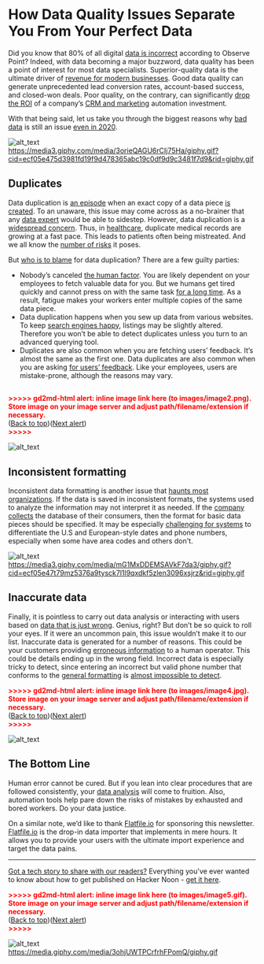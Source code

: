 

# How Data Quality Issues Separate You From Your Perfect Data

Did you know that 80% of all digital [data is incorrect](https://hackernoon.com/why-data-quality-is-key-to-successful-ml-ops-e61v3tle) according to Observe Point? Indeed, with data becoming a major buzzword, data quality has been a point of interest for most data specialists. Superior-quality data is the ultimate driver of [revenue for modern businesses](https://hackernoon.com/how-the-heck-did-robinhood-become-so-popular-a-data-driven-analysis-3rj3u2y). Good data quality can generate unprecedented lead conversion rates, account-based success, and closed-won deals. Poor quality, on the contrary, can significantly [drop the ROI](https://hackernoon.com/is-your-organization-truly-data-driven-a-5-point-checklist-na4z3y5q) of a company’s [CRM and marketing](https://hackernoon.com/our-outreach-setup-that-grew-an-e-commerce-store-to-25m-arr-how-we-did-it-vgcg3bbc) automation investment.

With that being said, let us take you through the biggest reasons why [bad data](https://hackernoon.com/bad-data-is-ruining-your-performance-m31d3urp) is still an issue [even in 2020](https://hackernoon.com/the-impact-of-big-data-in-business-past-and-future-ix5x3wly).





![alt_text](images/image1.gif "image_tooltip")
 \
https://media3.giphy.com/media/3orieQAGU6rCIj75Ha/giphy.gif?cid=ecf05e475d3981fd19f9d478365abc19c0df9d9c3481f7d9&rid=giphy.gif


## Duplicates

Data duplication is [an episode](https://hackernoon.com/how-i-created-a-simpsons-dataset-for-instance-segmentation-k3413tsf) when an exact copy of a data piece [is created](https://hackernoon.com/how-to-build-a-bar-chart-race-on-covid-19-cases-in-5-minutes-v7j63ydp). To an unaware, this issue may come across as a no-brainer that any [data expert](https://hackernoon.com/data-science-from-scratch-1a6p3yfm) would be able to sidestep. However, data duplication is a [widespread concern](https://hackernoon.com/data-preprocessing-4a22224ua). Thus, in [healthcare](https://hackernoon.com/how-to-process-covid-19-data-from-whoint-dj1v3uw5), duplicate medical records are growing at a fast pace. This leads to patients often being mistreated. And we all know the [number of risks](https://hackernoon.com/the-state-of-data-privacy-in-2020-21523yyk) it poses.

But [who is to blame](https://hackernoon.com/how-to-segment-shopify-customer-base-with-google-sheets-and-google-data-studio-3mv3wm4) for data duplication? There are a few guilty parties:



*   Nobody’s canceled [the human factor](https://hackernoon.com/dont-be-that-guy-write-better-functions-f5423aa01c1f). You are likely dependent on your employees to fetch valuable data for you. But we humans get tired quickly and cannot press on with the same task [for a long time](https://hackernoon.com/how-to-perform-emotion-detection-in-text-via-python-lk383tsu). As a result, fatigue makes your workers enter multiple copies of the same data piece.
*   Data duplication happens when you sew up data from various websites. To keep [search engines happy](https://hackernoon.com/native-analytics-on-elasticsearch-with-knowi-j793um0), listings may be slightly altered. Therefore you won’t be able to detect duplicates unless you turn to an advanced querying tool.
*   Duplicates are also common when you are fetching users’ feedback. It’s almost the same as the first one. Data duplicates are also common when you are asking [for users’ feedback](https://hackernoon.com/how-ai-and-big-data-are-changing-customers-experience-rd2i3y2b). Like your employees, users are mistake-prone, although the reasons may vary.


##

<p id="gdcalert2" ><span style="color: red; font-weight: bold">>>>>>  gd2md-html alert: inline image link here (to images/image2.png). Store image on your image server and adjust path/filename/extension if necessary. </span><br>(<a href="#">Back to top</a>)(<a href="#gdcalert3">Next alert</a>)<br><span style="color: red; font-weight: bold">>>>>> </span></p>


![alt_text](images/image2.png "image_tooltip")



## Inconsistent formatting

Inconsistent data formatting is another issue that [haunts most organizations](https://hackernoon.com/creating-a-dataset-sucks-heres-what-ive-learned-to-make-it-a-little-bit-easier-5av3ed1). If the data is saved in inconsistent formats, the systems used to analyze the information may not interpret it as needed. If the [company](https://hackernoon.com/7-data-analytics-tools-to-boost-your-business-ki2m3va2) [collects](https://hackernoon.com/how-to-segment-shopify-customer-base-with-google-sheets-and-google-data-studio-3mv3wm4) the database of their consumers, then the format for basic data pieces should be specified. It may be especially [challenging for systems](https://hackernoon.com/i-went-on-a-big-data-spree-because-of-covid19-zubt32zt) to differentiate the U.S and European-style dates and phone numbers, especially when some have area codes and others don't.



![alt_text](images/image3.gif "image_tooltip")
 \
https://media3.giphy.com/media/mG1MxDDEMSAVkF7da3/giphy.gif?cid=ecf05e47t79mz5376a9tysck7l1l9qxdkf5zlen3096xsjrz&rid=giphy.gif


## Inaccurate data

Finally, it is pointless to carry out data analysis or interacting with users based on [data that is just wrong](https://hackernoon.com/the-essential-guide-to-data-augmentation-in-nlp-9n3l3tbt). Genius, right? But don’t be so quick to roll your eyes. If it were an uncommon pain, this issue wouldn’t make it to our list. Inaccurate data is generated for a number of reasons. This could be your customers providing [erroneous information](https://hackernoon.com/will-the-stock-market-reset-after-the-election-asks-frederik-bussler-j4503t40) to a human operator. This could be details ending up in the wrong field. Incorrect data is especially tricky to detect, since entering an incorrect but valid phone number that conforms to the [general formatting](https://hackernoon.com/10-data-table-libraries-for-javascript-5g263vdm) is [almost impossible to detect](https://hackernoon.com/impressions-from-attending-live-kaggle-competition-zn2w3uhd).



<p id="gdcalert4" ><span style="color: red; font-weight: bold">>>>>>  gd2md-html alert: inline image link here (to images/image4.jpg). Store image on your image server and adjust path/filename/extension if necessary. </span><br>(<a href="#">Back to top</a>)(<a href="#gdcalert5">Next alert</a>)<br><span style="color: red; font-weight: bold">>>>>> </span></p>


![alt_text](images/image4.jpg "image_tooltip")



## The Bottom Line

Human error cannot be cured. But if you lean into clear procedures that are followed consistently, your [data analysis](https://hackernoon.com/syncing-data-from-coda-to-google-sheets-and-vice-versa-with-google-apps-script-a-how-to-guide-oa573znc) will come to fruition. Also, automation tools help pare down the risks of mistakes by exhausted and bored workers. Do your data justice.

On a similar note, we’d like to thank [Flatfile.io](https://bit.ly/3kPloFW) for sponsoring this newsletter. [Flatfile.io](https://bit.ly/3kPloFW) is the drop-in data importer that implements in mere hours. It allows you to provide your users with the ultimate import experience and target the data pains.

***

[Got a tech story to share with our readers?](http://auth.hackernoon.com/) Everything you've ever wanted to know about how to get published on Hacker Noon - [get it here](https://hackernoon.com/how-to-get-published-on-hacker-noon-a-step-by-step-guide-zcp36rz).



<p id="gdcalert5" ><span style="color: red; font-weight: bold">>>>>>  gd2md-html alert: inline image link here (to images/image5.gif). Store image on your image server and adjust path/filename/extension if necessary. </span><br>(<a href="#">Back to top</a>)(<a href="#gdcalert6">Next alert</a>)<br><span style="color: red; font-weight: bold">>>>>> </span></p>


![alt_text](images/image5.gif "image_tooltip")
 \
https://media.giphy.com/media/3ohjUWTPCrfrhFPomQ/giphy.gif
